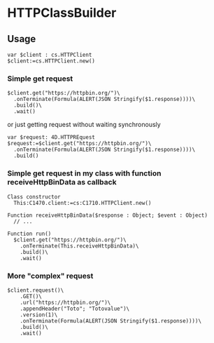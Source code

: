 # HTTPClassBuilder

## Usage

```4d
var $client : cs.HTTPClient
$client:=cs.HTTPClient.new()
```

### Simple get request

```4d
$client.get("https://httpbin.org/")\
  .onTerminate(Formula(ALERT(JSON Stringify($1.response))))\
  .build()\
  .wait()
````

or just getting request without waiting synchronously

```4d
var $request: 4D.HTTPREquest
$request:=$client.get("https://httpbin.org/")\
  .onTerminate(Formula(ALERT(JSON Stringify($1.response))))\
  .build()
````

### Simple get request in my class with function receiveHttpBinData as callback

```4d
Class constructor
  This:C1470.client:=cs:C1710.HTTPClient.new()
```
```4d
Function receiveHttpBinData($response : Object; $event : Object)
  // ...
```
```4d
Function run()
  $client.get("https://httpbin.org/")\
    .onTerminate(This.receiveHttpBinData)\
    .build()\
    .wait()
```

### More "complex" request

```4d
$client.request()\
	.GET()\
	.url("https://httpbin.org/")\
	.appendHeader("Toto"; "Totovalue")\
	.version(1)\
	.onTerminate(Formula(ALERT(JSON Stringify($1.response))))\
	.build()\
	.wait()
```
